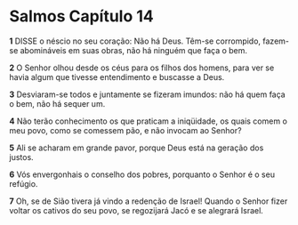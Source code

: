 # Salmos Capítulo 14

**1** 	DISSE o néscio no seu coração: Não há Deus. Têm-se corrompido, fazem-se abomináveis em suas obras, não há ninguém que faça o bem.

**2** 	O Senhor olhou desde os céus para os filhos dos homens, para ver se havia algum que tivesse entendimento e buscasse a Deus.

**3** 	Desviaram-se todos e juntamente se fizeram imundos: não há quem faça o bem, não há sequer um.

**4** 	Não terão conhecimento os que praticam a iniqüidade, os quais comem o meu povo, como se comessem pão, e não invocam ao Senhor?

**5** 	Ali se acharam em grande pavor, porque Deus está na geração dos justos.

**6** 	Vós envergonhais o conselho dos pobres, porquanto o Senhor é o seu refúgio.

**7** 	Oh, se de Sião tivera já vindo a redenção de Israel! Quando o Senhor fizer voltar os cativos do seu povo, se regozijará Jacó e se alegrará Israel.

